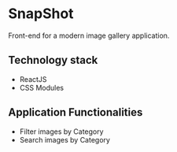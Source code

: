 # SnapShot

Front-end for a modern image gallery application.

## Technology stack

- ReactJS
- CSS Modules

## Application Functionalities

- Filter images by Category
- Search images by Category
